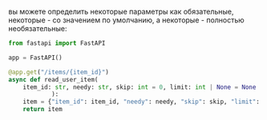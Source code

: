 вы можете определить некоторые параметры как обязательные, некоторые - со значением по умолчанию, а некоторые - полностью необязательные:

```python
from fastapi import FastAPI 

app = FastAPI() 

@app.get("/items/{item_id}") 
async def read_user_item( 
	item_id: str, needy: str, skip: int = 0, limit: int | None = None 
			): 
	item = {"item_id": item_id, "needy": needy, "skip": skip, "limit": limit} 
	return item
```